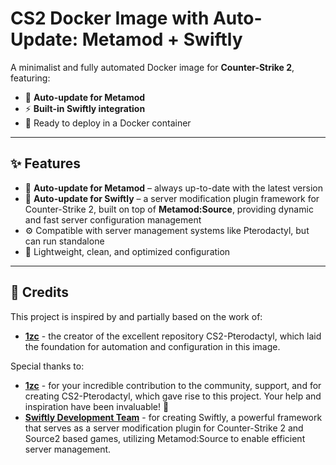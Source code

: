 # CS2 Docker Image with Auto-Update: Metamod + Swiftly

A minimalist and fully automated Docker image for **Counter-Strike 2**, featuring:
- 🔁 **Auto-update for Metamod**
- ⚡ **Built-in Swiftly integration**
- 🐳 Ready to deploy in a Docker container

---

## ✨ Features

- 🔄 **Auto-update for Metamod** – always up-to-date with the latest version
- 🚀 **Auto-update for Swiftly** – a server modification plugin framework for Counter-Strike 2, built on top of **Metamod:Source**, providing dynamic and fast server configuration management
- ⚙️ Compatible with server management systems like Pterodactyl, but can run standalone
- 🧼 Lightweight, clean, and optimized configuration

---

## 🙏 Credits

This project is inspired by and partially based on the work of:
* **[1zc](https://github.com/1zc/CS2-Pterodactyl)** - the creator of the excellent repository CS2-Pterodactyl, which laid the foundation for automation and configuration in this image.

Special thanks to:
* **[1zc](https://github.com/1zc/CS2-Pterodactyl)** - for your incredible contribution to the community, support, and for creating CS2-Pterodactyl, which gave rise to this project. Your help and inspiration have been invaluable! 🙌
* **[Swiftly Development Team](https://swiftlycs2.net)** - for creating Swiftly, a powerful framework that serves as a server modification plugin for Counter-Strike 2 and Source2 based games, utilizing Metamod:Source to enable efficient server management.